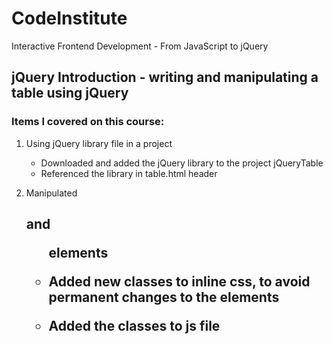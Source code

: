 # CodeInstitute

Interactive Frontend Development - From JavaScript to jQuery

## jQuery Introduction - writing and manipulating a table using jQuery

### Items I covered on this course:

1.  Using jQuery library file in a project 
    -   Downloaded and added the jQuery library to the project jQueryTable
    -   Referenced the library in table.html header

2.  Manipulated <h2> and <ul> elements

3.  Added new classes to inline css, to avoid permanent changes to the elements

4. Added the classes to js file


